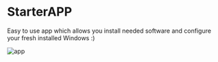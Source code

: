 # StarterAPP
Easy to use app which allows you install needed software and configure your fresh installed Windows :)

<img src="https://i.imgur.com/TYgjHD3.png" alt="app">
